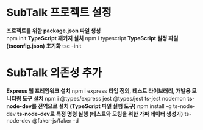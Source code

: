 # SubTalk 프로젝트 설정
**프로젝트를 위한 package.json 파일 생성** <br> 
npm init
**TypeScript 패키지 설치** 
npm i typescript
 **TypeScript 설정 파일(tsconfig.json) 초기화** 
tsc -init

# SubTalk 의존성 추가
**Express 웹 프레임워크 설치** 
npm i express
**타입 정의, 테스트 라이브러리, 개발용 모니터링 도구 설치** 
npm i @types/express jest @types/jest ts-jest nodemon
**ts-node-dev를 전역으로 설치 (TypeScript 파일 실행 도구)** 
npm install -g ts-node-dev
**ts-node-dev로 특정 명령 실행 (테스트와 모킹을 위한 가짜 데이터 생성기)** 
ts-node-dev @faker-js/faker -d

